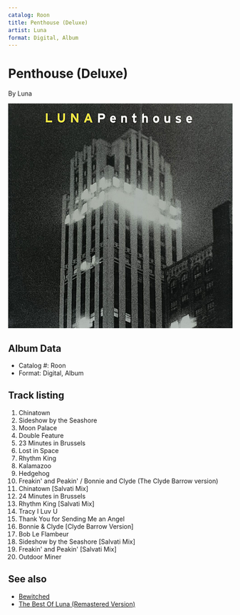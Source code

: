 ```yaml
---
catalog: Roon
title: Penthouse (Deluxe)
artist: Luna
format: Digital, Album
---
```


# Penthouse (Deluxe)

By Luna

![](../../assets/albumcovers/Luna-Penthouse_Deluxe.png)

## Album Data

- Catalog #: Roon
- Format: Digital, Album


## Track listing


1. Chinatown
2. Sideshow by the Seashore
3. Moon Palace
4. Double Feature
5. 23 Minutes in Brussels
6. Lost in Space
7. Rhythm King
8. Kalamazoo
9. Hedgehog
10. Freakin' and Peakin' / Bonnie and Clyde (The Clyde Barrow version)
11. Chinatown [Salvati Mix]
12. 24 Minutes in Brussels
13. Rhythm King [Salvati Mix]
14. Tracy I Luv U
15. Thank You for Sending Me an Angel
16. Bonnie & Clyde [Clyde Barrow Version]
17. Bob Le Flambeur
18. Sideshow by the Seashore [Salvati Mix]
19. Freakin' and Peakin' [Salvati Mix]
20. Outdoor Miner


## See also

- [Bewitched](Bewitched.md)
- [The Best Of Luna (Remastered Version)](The_Best_Of_Luna_Remastered_Version.md)
